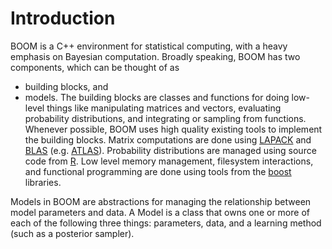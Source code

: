 # Introduction #

BOOM is a C++ environment for statistical computing, with a heavy emphasis on Bayesian computation.  Broadly speaking, BOOM has two components, which can be thought of as
  * building blocks, and
  * models.
The building blocks are classes and functions for doing low-level things like manipulating matrices and vectors, evaluating probability distributions, and integrating or sampling from functions.  Whenever possible, BOOM uses high quality existing tools to implement the building blocks.  Matrix computations are done using [LAPACK](http://www.netlib.org/lapack/) and [BLAS](http://www.netlib.org/blas/) (e.g. [ATLAS](http://math-atlas.sourceforge.net/)).  Probability distributions are managed using source code from [R](http://www.r-project.org/).
Low level memory management, filesystem interactions, and functional programming are done using tools from the [boost](http://www.boost.org/) libraries.

Models in BOOM are abstractions for managing the relationship between model parameters and data.  A Model is a class that owns one or more of each of the following three things:  parameters, data, and a learning method (such as a posterior sampler).
